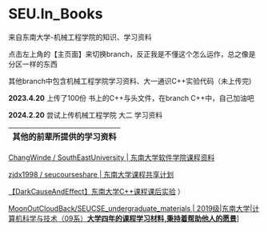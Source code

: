 # SEU.In_Books
来自东南大学-机械工程学院的知识、学习资料

点击左上角的【主页面】来切换branch，反正我是不懂这个怎么运作，总之像是分区一样的东西

其他branch中包含机械工程学院学习资料、大一通识C++实验代码（未上传完)

**2023.4.20** 上传了100份 书上的C++与头文件，在branch C++中，自己加油吧

**2024.2.20** 尝试上传机械工程学院 大二 学习资料

| 其他的前辈所提供的学习资料 |
|--|

[ChangWinde / SouthEastUniversity | 东南大学软件学院课程资料](https://github.com/ChangWinde/SouthEastUniversity/tree/master)

[zjdx1998 / seucourseshare | 东南大学课程共享计划](https://github.com/zjdx1998/seucourseshare)

[【DarkCauseAndEffect】东南大学C++课程课后实验](https://github.com/DarkCauseAndEffect/Programming-and-Languages) ）

[MoonOutCloudBack/SEUCSE_undergraduate_materials | 2019级|东南大学|计算机科学与技术（09系）**大学四年的课程学习材料,秉持着帮助他人的愿景**](https://github.com/MoonOutCloudBack/SEUCSE_undergraduate_materials)]
